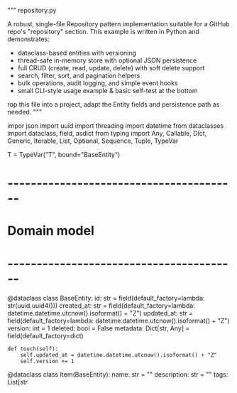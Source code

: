 """
repository.py

A robust, single-file Repository pattern implementation suitable for a GitHub repo's
"repository" section. This example is written in Python and demonstrates:
- dataclass-based entities with versioning
- thread-safe in-memory store with optional JSON persistence
- full CRUD (create, read, update, delete) with soft delete support
- search, filter, sort, and pagination helpers
- bulk operations, audit logging, and simple event hooks
- small CLI-style usage example & basic self-test at the bottom

rop this file into a project, adapt the Entity fields and persistence path as needed.
"""

impor json
import uuid
import threading
import datetime
from dataclasses import dataclass, field, asdict
from typing import Any, Callable, Dict, Generic, Iterable, List, Optional, Sequence, Tuple, TypeVar

T = TypeVar("T", bound="BaseEntity")


# ----------------------------------------
# Domain model
# ----------------------------------------
@dataclass
class BaseEntity:
    id: str = field(default_factory=lambda: str(uuid.uuid4()))
    created_at: str = field(default_factory=lambda: datetime.datetime.utcnow().isoformat() + "Z")
    updated_at: str = field(default_factory=lambda: datetime.datetime.utcnow().isoformat() + "Z")
    version: int = 1
    deleted: bool = False
    metadata: Dict[str, Any] = field(default_factory=dict)

    def touch(self):
        self.updated_at = datetime.datetime.utcnow().isoformat() + "Z"
        self.version += 1


@dataclass
class Item(BaseEntity):
    name: str = ""
    description: str = ""
    tags: List[str
